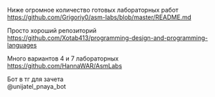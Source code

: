 Ниже огромное количество готовых лабораторных работ  
https://github.com/Grigoriy0/asm-labs/blob/master/README.md

Просто хороший репозиторий  
https://github.com/Xotab413/programming-design-and-programming-languages

Много вариантов 4 и 7 лабораторных  
https://github.com/HannaWAR/AsmLabs  

Бот в тг для зачета  
@unijatel_pnaya_bot
